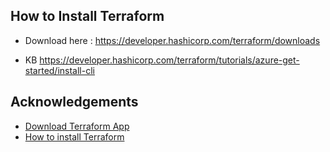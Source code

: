## How to Install Terraform
- Download here :  https://developer.hashicorp.com/terraform/downloads

- KB  https://developer.hashicorp.com/terraform/tutorials/azure-get-started/install-cli

## Acknowledgements

 - [Download Terraform App](https://awesomeopensource.com/project/elangosundar/awesome-README-templates)
 - [How to install Terraform](https://github.com/matiassingers/awesome-readme)

